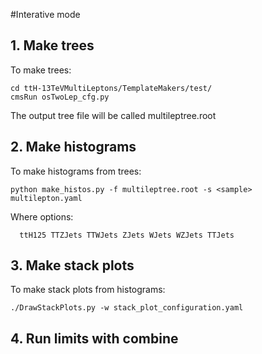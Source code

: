 #Interative mode

## 1. Make trees

To make trees:

   	cd ttH-13TeVMultiLeptons/TemplateMakers/test/
	cmsRun osTwoLep_cfg.py

The output tree file will be called multileptree.root

## 2. Make histograms

To make histograms from trees:

   	python make_histos.py -f multileptree.root -s <sample> multilepton.yaml 

Where <sample> options:

      ttH125 TTZJets TTWJets ZJets WJets WZJets TTJets

## 3. Make stack plots

To make stack plots from histograms:

   	./DrawStackPlots.py -w stack_plot_configuration.yaml

## 4. Run limits with combine